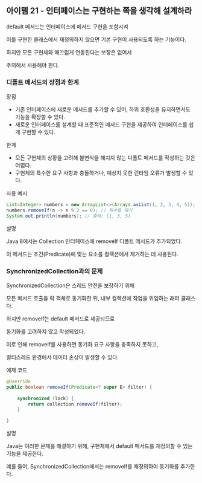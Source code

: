 ## 아이템 21 - 인터페이스는 구현하는 쪽을 생각해 설계하라

default 메서드는 인터페이스에 메서드 구현을 포함시켜

이를 구현한 클래스에서 재정의하지 않으면 기본 구현이 사용되도록 하는 기능이다.

하지만 모든 구현체와 매끄럽게 연동된다는 보장은 없어서

주의해서 사용해야 한다.

### 디폴트 메서드의 장점과 한계

장점

-   기존 인터페이스에 새로운 메서드를 추가할 수 있어, 하위 호환성을 유지하면서도 기능을 확장할 수 있다.
-   새로운 인터페이스를 설계할 때 표준적인 메서드 구현을 제공하여 인터페이스를 쉽게 구현할 수 있다.

한계

-   모든 구현체의 상황을 고려해 불변식을 해치지 않는 디폴트 메서드를 작성하는 것은 어렵다.
-   구현체의 특수한 요구 사항과 충돌하거나, 예상치 못한 런타임 오류가 발생할 수 있다.

사용 예시

```java
List<Integer> numbers = new ArrayList<>(Arrays.asList(1, 2, 3, 4, 5));
numbers.removeIf(n -> n % 2 == 0); // 짝수를 제거
System.out.println(numbers); // 출력: [1, 3, 5]
```

설명

Java 8에서는 Collection 인터페이스에 removeIf 디폴트 메서드가 추가되었다.

이 메서드는 조건(Predicate)에 맞는 요소를 컬렉션에서 제거하는 데 사용된다.

### SynchronizedCollection과의 문제

SynchronizedCollection은 스레드 안전을 보장하기 위해

모든 메서드 호출을 락 객체로 동기화한 뒤, 내부 컬렉션에 작업을 위임하는 래퍼 클래스다.

하지만 removeIf는 default 메서드로 제공되므로

동기화를 고려하지 않고 작성되었다.

이로 인해 removeIf를 사용하면 동기화 요구 사항을 충족하지 못하고,

멀티스레드 환경에서 데이터 손상이 발생할 수 있다.

예제 코드

```java
@Override
public boolean removeIf(Predicate<? super E> filter) {
    
    synchronized (lock) {
        return collection.removeIf(filter);
    }
    
}
```

설명

Java는 이러한 문제를 해결하기 위해, 구현체에서 default 메서드를 재정의할 수 있는 기능을 제공한다.

예를 들어, SynchronizedCollection에서는 removeIf를 재정의하여 동기화를 추가한다.
